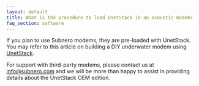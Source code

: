 ```yaml
---
layout: default
title: What is the procedure to load UnetStack in an acoustic modem?
faq_section: software
---
```


If you plan to use Subnero modems, they are pre-loaded with UnetStack. You may refer to this article on building a DIY underwater modem using [UnetStack](https://blog.unetstack.net/Project-Sabine-Low-cost-DIY-underwater-modem-using-COTS-components-and-Unet-audio). 

For support with third-party modems, please contact us at info@subnero.com and we will be more than happy to assist in providing details about the UnetStack OEM edition.